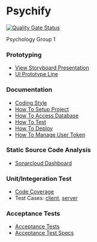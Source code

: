 # Psychify

[![Quality Gate Status](https://sonarcloud.io/api/project_badges/measure?project=allenzhai_Psychify&metric=alert_status)](https://sonarcloud.io/dashboard?id=allenzhai_Psychify) 

Psychology Group 1

### Prototyping

+ [View Storyboard Presentation](https://www.figma.com/proto/744FuVSeNm89ZIQ5JLpMo7/Psychology-Search-Project?node-id=28%3A6&scaling=min-zoom)
+ [UI Prototype Line](https://www.figma.com/file/744FuVSeNm89ZIQ5JLpMo7/Psychology-Search-Project?node-id=0%3A1)

### Documentation

+ [Coding Style](docs/coding_style.md)
+ [How To Setup Project](docs/how_to_setup_project.md)
+ [How To Access Database](docs/how_to_access_database.md)
+ [How To Test](docs/how_to_test.md)
+ [How To Deploy](docs/how_to_deploy.md)
+ [How To Manage User Token](docs/how_to_manage_user_token.md)

### Static Source Code Analysis 

+ [Sonarcloud Dashboard](https://sonarcloud.io/dashboard?id=allenzhai_Psychify)

### Unit/Integeration Test

+ [Code Coverage](Code_coverage_report.pdf)
+ Test Cases: [client](src/client/__test__), [server](src/server/__test__)

### Acceptance Tests

+ [Acceptance Tests](cypress/integration/psychify_acceptance.js)
+ [Acceptance Test Specs](https://docs.google.com/document/d/1gHkG2kfXg0N2NuBBWVlrPrf6gS8uBe9-j1ZZ5dRSm_Y/edit?usp=sharing)
